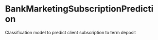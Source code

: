 # BankMarketingSubscriptionPrediction
Classification model to predict client subscription to term deposit
